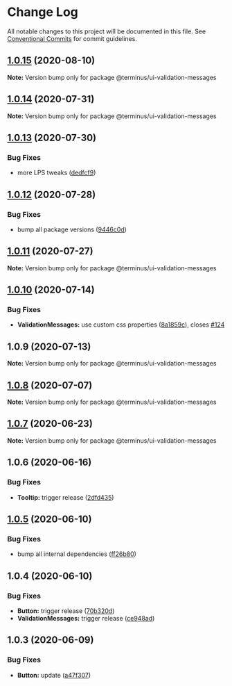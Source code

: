 # Change Log

All notable changes to this project will be documented in this file.
See [Conventional Commits](https://conventionalcommits.org) for commit guidelines.

## [1.0.15](https://github.com/GetTerminus/terminus-oss/compare/@terminus/ui-validation-messages@1.0.14...@terminus/ui-validation-messages@1.0.15) (2020-08-10)

**Note:** Version bump only for package @terminus/ui-validation-messages





## [1.0.14](https://github.com/GetTerminus/terminus-oss/compare/@terminus/ui-validation-messages@1.0.13...@terminus/ui-validation-messages@1.0.14) (2020-07-31)

**Note:** Version bump only for package @terminus/ui-validation-messages





## [1.0.13](https://github.com/GetTerminus/terminus-oss/compare/@terminus/ui-validation-messages@1.0.12...@terminus/ui-validation-messages@1.0.13) (2020-07-30)


### Bug Fixes

* more LPS tweaks ([dedfcf9](https://github.com/GetTerminus/terminus-oss/commit/dedfcf947e3bcd33041b388ccab9bcc5bf273f51))





## [1.0.12](https://github.com/GetTerminus/terminus-oss/compare/@terminus/ui-validation-messages@1.0.11...@terminus/ui-validation-messages@1.0.12) (2020-07-28)


### Bug Fixes

* bump all package versions ([9446c0d](https://github.com/GetTerminus/terminus-oss/commit/9446c0d5cde3bd693cfba7cabbfd2db443a47b00))





## [1.0.11](https://github.com/GetTerminus/terminus-oss/compare/@terminus/ui-validation-messages@1.0.10...@terminus/ui-validation-messages@1.0.11) (2020-07-27)

**Note:** Version bump only for package @terminus/ui-validation-messages





## [1.0.10](https://github.com/GetTerminus/terminus-oss/compare/@terminus/ui-validation-messages@1.0.9...@terminus/ui-validation-messages@1.0.10) (2020-07-14)


### Bug Fixes

* **ValidationMessages:** use custom css properties ([8a1859c](https://github.com/GetTerminus/terminus-oss/commit/8a1859cfcd5629aefae632d6b9fcf13beace838b)), closes [#124](https://github.com/GetTerminus/terminus-oss/issues/124)





## 1.0.9 (2020-07-13)

**Note:** Version bump only for package @terminus/ui-validation-messages





## [1.0.8](https://github.com/GetTerminus/terminus-oss/compare/@terminus/ui-validation-messages@1.0.7...@terminus/ui-validation-messages@1.0.8) (2020-07-07)

**Note:** Version bump only for package @terminus/ui-validation-messages





## [1.0.7](https://github.com/GetTerminus/terminus-oss/compare/@terminus/ui-validation-messages@1.0.6...@terminus/ui-validation-messages@1.0.7) (2020-06-23)

**Note:** Version bump only for package @terminus/ui-validation-messages





## 1.0.6 (2020-06-16)


### Bug Fixes

* **Tooltip:** trigger release ([2dfd435](https://github.com/GetTerminus/terminus-oss/commit/2dfd435814060e55ce7ec84d9a71ba5f481948a4))





## [1.0.5](https://github.com/GetTerminus/terminus-oss/compare/@terminus/ui-validation-messages@1.0.4...@terminus/ui-validation-messages@1.0.5) (2020-06-10)


### Bug Fixes

* bump all internal dependencies ([ff26b80](https://github.com/GetTerminus/terminus-oss/commit/ff26b806bb599401f006996be5b567a378e68ef3))





## 1.0.4 (2020-06-10)


### Bug Fixes

* **Button:** trigger release ([70b320d](https://github.com/GetTerminus/terminus-oss/commit/70b320d072a25a581451da86be72c1f5fce26398))
* **ValidationMessages:** trigger release ([ce948ad](https://github.com/GetTerminus/terminus-oss/commit/ce948ad7ec5ac36025245dcd863d79dfde5b2511))





## 1.0.3 (2020-06-09)


### Bug Fixes

* **Button:** update ([a47f307](https://github.com/GetTerminus/terminus-oss/commit/a47f30757b9216d6ee76788c117e76eacf5289e5))
